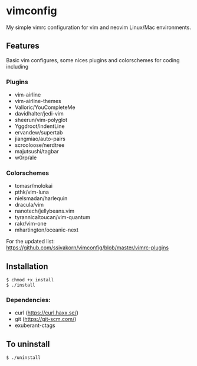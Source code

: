 # vimconfig
My simple vimrc configuration for vim and neovim Linux/Mac environments.

## Features
Basic vim configures, some nices plugins and colorschemes for coding including

### Plugins
- vim-airline 
- vim-airline-themes
- Valloric/YouCompleteMe
- davidhalter/jedi-vim
- sheerun/vim-polyglot
- Yggdroot/indentLine
- ervandew/supertab
- jiangmiao/auto-pairs
- scrooloose/nerdtree
- majutsushi/tagbar
- w0rp/ale

### Colorschemes
- tomasr/molokai
- pthk/vim-luna
- nielsmadan/harlequin
- dracula/vim
- nanotech/jellybeans.vim
- tyrannicaltoucan/vim-quantum
- rakr/vim-one
- mhartington/oceanic-next

For the updated list: https://github.com/ssivakorn/vimconfig/blob/master/vimrc-plugins

## Installation
```shell
$ chmod +x install
$ ./install
```

### Dependencies:
- curl (https://curl.haxx.se/)
- git (https://git-scm.com/)
- exuberant-ctags


## To uninstall
```shell
$ ./uninstall
```
